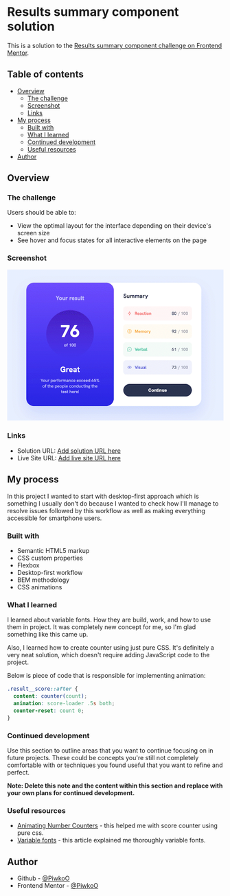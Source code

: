 # Results summary component solution

This is a solution to the [Results summary component challenge on Frontend Mentor](https://www.frontendmentor.io/challenges/results-summary-component-CE_K6s0maV).

## Table of contents

- [Overview](#overview)
  - [The challenge](#the-challenge)
  - [Screenshot](#screenshot)
  - [Links](#links)
- [My process](#my-process)
  - [Built with](#built-with)
  - [What I learned](#what-i-learned)
  - [Continued development](#continued-development)
  - [Useful resources](#useful-resources)
- [Author](#author)


## Overview

### The challenge

Users should be able to:

- View the optimal layout for the interface depending on their device's screen size
- See hover and focus states for all interactive elements on the page

### Screenshot

![Preview video](./design/project-preview.gif)

### Links

- Solution URL: [Add solution URL here](https://your-solution-url.com)
- Live Site URL: [Add live site URL here](https://your-live-site-url.com)

## My process

In this project I wanted to start with desktop-first approach which is something I usually don't do because I wanted to check how I'll manage to resolve issues followed by this workflow as well as making everything accessible for smartphone users.

### Built with

- Semantic HTML5 markup
- CSS custom properties
- Flexbox
- Desktop-first workflow
- BEM methodology
- CSS animations

### What I learned

I learned about variable fonts. How they are build, work, and how to use them in project. It was completely new concept for me, so I'm glad something like this came up.

Also, I learned how to create counter using just pure CSS. It's definitely a very neat solution, which doesn't require adding JavaScript code to the project.

Below is piece of code that is responsible for implementing animation:

```css
.result__score::after {
  content: counter(count);
  animation: score-loader .5s both;
  counter-reset: count 0;
}
```

### Continued development

Use this section to outline areas that you want to continue focusing on in future projects. These could be concepts you're still not completely comfortable with or techniques you found useful that you want to refine and perfect.

**Note: Delete this note and the content within this section and replace with your own plans for continued development.**

### Useful resources

- [Animating Number Counters](https://css-tricks.com/animating-number-counters/) - this helped me with score counter using pure css.
- [Variable fonts](https://web.dev/variable-fonts/) - this article explained me thoroughly variable fonts. 

## Author

- Github - [@PiwkoO](https://github.com/PiwkoO)
- Frontend Mentor - [@PiwkoO](https://www.frontendmentor.io/profile/PiwkoO)
